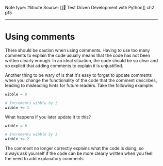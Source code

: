 Note type: #litnote
Source: [[📖 Test Driven Development with Python]] ch2 p15

---
# Using comments
There should be caution when using comments. Having to use too many comments to explain the code usually means that the code has not been written clearly enough. In an ideal situation, the code should be so clear and so explicit that adding comments to explain it is unjustified.

Another thing to be wary of is that it's easy to forget to update comments when you change the functionality of the code that the comment describes, leading to misleading hints for future readers. Take the following example:
```python
wibble = 0

# Increments wibble by 1
wibble += 1
```

What happens if you later update it to this?
```python
wibble = 0

# Increments wibble by 1
wibble += 2
```

The comment no longer correctly explains what the code is doing, so always ask yourself if the code can be more clearly written when you feel the need to add explanatory comments.